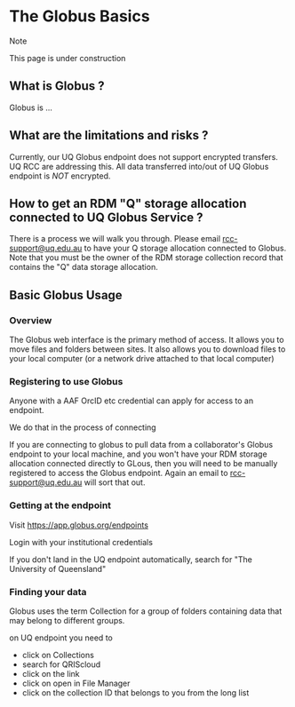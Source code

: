 # The Globus Basics

>[!Note]
>
>This page is under construction

## What is Globus ?

Globus is ...

## What are the limitations and risks ?

Currently, our UQ Globus endpoint does not support encrypted transfers. UQ RCC are addressing this.
All data transferred into/out of UQ Globus endpoint is *NOT* encrypted.

## How to get an RDM "Q" storage allocation connected to UQ Globus Service ?

There is a process we will walk you through. Please email rcc-support@uq.edu.au to have your Q storage allocation connected to Globus. Note that you must be the owner of the RDM storage collection record that contains the "Q" data storage allocation. 

## Basic Globus Usage

### Overview

The Globus web interface is the primary method of access.
It allows you to move files and folders between sites.
It also allows you to download files to your local computer (or a network drive attached to that local computer)

### Registering to use Globus

Anyone with a AAF OrcID etc credential can apply for access to an endpoint.

We do that in the process of connecting

If you are connecting to globus to pull data from a collaborator's Globus endpoint to your local machine, and you won't have your RDM storage allocation connected directly to GLous, then you will need to be manually registered to access the Globus endpoint. Again an email to rcc-support@uq.edu.au will sort that out.

### Getting at the endpoint

Visit https://app.globus.org/endpoints

Login with your institutional credentials

If you don't land in the UQ endpoint automatically, search for "The University of Queensland"

### Finding your data

Globus uses the term Collection for a group of folders containing data that may belong to different groups.

on UQ endpoint you need to 

* click on Collections
* search for QRIScloud
* click on the link
* click on open in File Manager
* click on the collection ID that belongs to you from the long list
 


###
